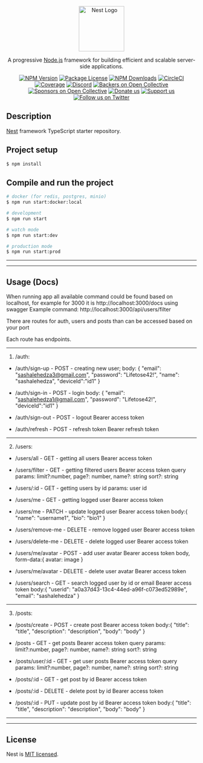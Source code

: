 <p align="center">
  <a href="http://nestjs.com/" target="blank"><img src="https://nestjs.com/img/logo-small.svg" width="120" alt="Nest Logo" /></a>
</p>

[circleci-image]: https://img.shields.io/circleci/build/github/nestjs/nest/master?token=abc123def456
[circleci-url]: https://circleci.com/gh/nestjs/nest

  <p align="center">A progressive <a href="http://nodejs.org" target="_blank">Node.js</a> framework for building efficient and scalable server-side applications.</p>
    <p align="center">
<a href="https://www.npmjs.com/~nestjscore" target="_blank"><img src="https://img.shields.io/npm/v/@nestjs/core.svg" alt="NPM Version" /></a>
<a href="https://www.npmjs.com/~nestjscore" target="_blank"><img src="https://img.shields.io/npm/l/@nestjs/core.svg" alt="Package License" /></a>
<a href="https://www.npmjs.com/~nestjscore" target="_blank"><img src="https://img.shields.io/npm/dm/@nestjs/common.svg" alt="NPM Downloads" /></a>
<a href="https://circleci.com/gh/nestjs/nest" target="_blank"><img src="https://img.shields.io/circleci/build/github/nestjs/nest/master" alt="CircleCI" /></a>
<a href="https://coveralls.io/github/nestjs/nest?branch=master" target="_blank"><img src="https://coveralls.io/repos/github/nestjs/nest/badge.svg?branch=master#9" alt="Coverage" /></a>
<a href="https://discord.gg/G7Qnnhy" target="_blank"><img src="https://img.shields.io/badge/discord-online-brightgreen.svg" alt="Discord"/></a>
<a href="https://opencollective.com/nest#backer" target="_blank"><img src="https://opencollective.com/nest/backers/badge.svg" alt="Backers on Open Collective" /></a>
<a href="https://opencollective.com/nest#sponsor" target="_blank"><img src="https://opencollective.com/nest/sponsors/badge.svg" alt="Sponsors on Open Collective" /></a>
  <a href="https://paypal.me/kamilmysliwiec" target="_blank"><img src="https://img.shields.io/badge/Donate-PayPal-ff3f59.svg" alt="Donate us"/></a>
    <a href="https://opencollective.com/nest#sponsor"  target="_blank"><img src="https://img.shields.io/badge/Support%20us-Open%20Collective-41B883.svg" alt="Support us"></a>
  <a href="https://twitter.com/nestframework" target="_blank"><img src="https://img.shields.io/twitter/follow/nestframework.svg?style=social&label=Follow" alt="Follow us on Twitter"></a>
</p>
  <!--[![Backers on Open Collective](https://opencollective.com/nest/backers/badge.svg)](https://opencollective.com/nest#backer)
  [![Sponsors on Open Collective](https://opencollective.com/nest/sponsors/badge.svg)](https://opencollective.com/nest#sponsor)-->

## Description

[Nest](https://github.com/nestjs/nest) framework TypeScript starter repository.

## Project setup

```bash
$ npm install
```

## Compile and run the project

```bash
# docker (for redis, postgres, minio)
$ npm run start:docker:local

# development
$ npm run start

# watch mode
$ npm run start:dev

# production mode
$ npm run start:prod
```

---

---

## Usage (Docs)

When running app all available command could be found based on localhost, for example for 3000 it is http://localhost:3000/docs using swagger
Example command: http://localhost:3000/api/users/filter

There are routes for auth, users and posts than can be accessed based on your port

Each route has endpoints.

---

1. /auth:

- /auth/sign-up - POST - creating new user;
  body: {
  "email": "sashalehedza3@gmail.com",
  "password": "Lifetose42!",
  "name": "sashalehedza",
  "deviceId":"id1"
  }

- /auth/sign-in - POST - login
  body: {
  "email": "sashalehedza1@gmail.com",
  "password": "Lifetose42!",
  "deviceId":"id1"
  }

- /auth/sign-out - POST - logout
  Bearer access token

- /auth/refresh - POST - refresh token
  Bearer refresh token

---

2. /users:

- /users/all - GET - getting all users
  Bearer access token

- /users/filter - GET - getting filtered users
  Bearer access token
  query params:
  limit?:number,
  page?: number,
  name?: string
  sort?: string

- /users/:id - GET - getting users by id
  params:
  user id

- /users/me - GET - getting logged user
  Bearer access token

- /users/me - PATCH - update logged user
  Bearer access token
  body:{
  "name": "username1",
  "bio": "bio1"
  }

- /users/remove-me - DELETE - remove logged user
  Bearer access token

- /users/delete-me - DELETE - delete logged user
  Bearer access token

- /users/me/avatar - POST - add user avatar
  Bearer access token
  body, form-data:{
  avatar: image
  }

- /users/me/avatar - DELETE - delete user avatar
  Bearer access token

- /users/search - GET - search logged user by id or email
  Bearer access token
  body:{
  "userid": "a0a37d43-13c4-44ed-a96f-c073ed52989e",
  "email": "sashalehedza"
  }

---

3. /posts:

- /posts/create - POST - create post
  Bearer access token
  body:{
  "title": "title",
  "description": "description",
  "body": "body"
  }

- /posts - GET - get posts
  Bearer access token
  query params:
  limit?:number,
  page?: number,
  name?: string
  sort?: string

- /posts/user/:id - GET - get user posts
  Bearer access token
  query params:
  limit?:number,
  page?: number,
  name?: string
  sort?: string

- /posts/:id - GET - get post by id
  Bearer access token

- /posts/:id - DELETE - delete post by id
  Bearer access token

- /posts/:id - PUT - update post by id
  Bearer access token
  body:{
  "title": "title",
  "description": "description",
  "body": "body"
  }

---

---

## License

Nest is [MIT licensed](https://github.com/nestjs/nest/blob/master/LICENSE).
